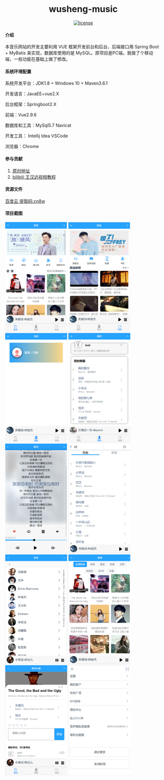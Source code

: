 <h1 align="center">wusheng-music</h1>

<p align="center">
  <a href=""><img alt="license" src="https://img.shields.io/github/license/Yin-Hongwei/music-website"></a>
</p>

#### 介绍

本音乐网站的开发主要利用 VUE 框架开发前台和后台，后端接口用 Spring Boot + MyBatis 来实现，数据库使用的是 MySQL。原项目是PC端，我做了个移动端，一些功能在基础上做了修改。

#### 系统环境配置

系统开发平台：JDK1.8 + Windows 10 + Maven3.6.1 

开发语言：JavaEE+vue2.X 

后台框架：Springboot2.X 

前端：Vue2.9.6 

数据库和工具：MySql5.7   Navicat  

开发工具： Intellij Idea  VSCode 

浏览器：Chrome

#### 参与贡献

1.  [原创地址](https://github.com/Yin-Hongwei/music-website)
2.  [bilibili 王汉远视频教程](https://www.bilibili.com/video/BV1Ck4y127cg)

#### 资源文件

[百度云 提取码:cn8w](https://pan.baidu.com/s/1DENA9iyB699FgY58nXLPpQ)

#### 项目截图

<div style="padding:0 auto;">
    <img src="https://raw.githubusercontent.com/ivestszheng/images-store/master/wusheng-music/index.png" style="width:200px;height:355px"></img>
    <img src="https://raw.githubusercontent.com/ivestszheng/images-store/master/wusheng-music/live.png" style="width:200px;height:355px"></img>
    <img src="https://raw.githubusercontent.com/ivestszheng/images-store/master/wusheng-music/mine.png" style="width:200px;height:355px"></img>
    <img src="https://raw.githubusercontent.com/ivestszheng/images-store/master/wusheng-music/mine-logined.png" style="width:200px;height:355px"></img>
    <img src="https://raw.githubusercontent.com/ivestszheng/images-store/master/wusheng-music/player.png" style="width:200px;height:355px"></img>
    <img src="https://raw.githubusercontent.com/ivestszheng/images-store/master/wusheng-music/search.png" style="width:200px;height:355px"></img>
    <img src="https://raw.githubusercontent.com/ivestszheng/images-store/master/wusheng-music/singer-list.png" style="width:200px;height:355px"></img>
    <img src="https://raw.githubusercontent.com/ivestszheng/images-store/master/wusheng-music/song-list.png" style="width:200px;height:355px"></img>
    <img src="https://raw.githubusercontent.com/ivestszheng/images-store/master/wusheng-music/song-list-content.png" style="width:200px;height:355px"></img>
    <img src="https://raw.githubusercontent.com/ivestszheng/images-store/master/wusheng-music/logout.png" style="width:200px;height:355px"></img>
</div>

